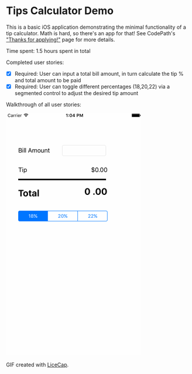 # Tips Calculator Demo

This is a basic iOS application demonstrating the minimal functionality of a tip calculator. Math is hard, so there's an app for that! See CodePath's ["Thanks for applying!"](http://courses.codepath.com/snippets/ios_for_designers/thanks_for_applying#heading-prework) page for more details.

Time spent: 1.5 hours spent in total

Completed user stories:

 * [x] Required: User can input a total bill amount, in turn calculate the tip % and total amount to be paid
 * [x] Required: User can toggle different percentages (18,20,22) via a segmented control to adjust the desired tip amount

Walkthrough of all user stories:

![Video Walkthrough](tipsdemo.gif)

GIF created with [LiceCap](http://www.cockos.com/licecap/).
